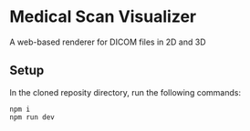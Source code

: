 # Medical Scan Visualizer
A web-based renderer for DICOM files in 2D and 3D

## Setup

In the cloned reposity directory, run the following commands:
```
npm i
npm run dev
```
